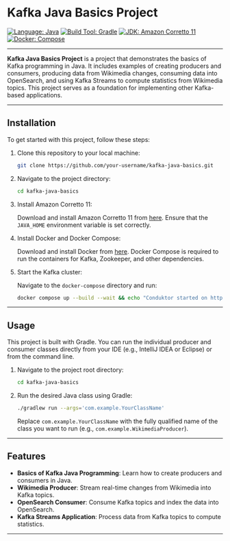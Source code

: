 # Kafka Java Basics Project

[![Language: Java](https://img.shields.io/badge/language-java-blue.svg)](https://www.java.com/)
[![Build Tool: Gradle](https://img.shields.io/badge/build_tool-gradle-blue.svg)](https://gradle.org/)
[![JDK: Amazon Corretto 11](https://img.shields.io/badge/jdk-amazon_corretto_11-blue.svg)](https://aws.amazon.com/corretto/)
[![Docker: Compose](https://img.shields.io/badge/docker-compose-blue.svg)](https://docs.docker.com/compose/)

---

**Kafka Java Basics Project** is a project that demonstrates the basics of Kafka programming in Java. It includes examples of creating producers and consumers, producing data from Wikimedia changes, consuming data into OpenSearch, and using Kafka Streams to compute statistics from Wikimedia topics. This project serves as a foundation for implementing other Kafka-based applications.

---

## Installation

To get started with this project, follow these steps:

1. Clone this repository to your local machine:

   ```bash
   git clone https://github.com/your-username/kafka-java-basics.git
   ```

2. Navigate to the project directory:

   ```bash
   cd kafka-java-basics
   ```

3. Install Amazon Corretto 11:

   Download and install Amazon Corretto 11 from [here](https://aws.amazon.com/corretto/). Ensure that the `JAVA_HOME` environment variable is set correctly.

4. Install Docker and Docker Compose:

   Download and install Docker from [here](https://www.docker.com/). Docker Compose is required to run the containers for Kafka, Zookeeper, and other dependencies.

5. Start the Kafka cluster:

   Navigate to the `docker-compose` directory and run:

   ```bash
   docker compose up --build --wait && echo "Conduktor started on http://localhost:8080"
   ```

---

## Usage

This project is built with Gradle. You can run the individual producer and consumer classes directly from your IDE (e.g., IntelliJ IDEA or Eclipse) or from the command line.

1. Navigate to the project root directory:

   ```bash
   cd kafka-java-basics
   ```

2. Run the desired Java class using Gradle:

   ```bash
   ./gradlew run --args='com.example.YourClassName'
   ```

   Replace `com.example.YourClassName` with the fully qualified name of the class you want to run (e.g., `com.example.WikimediaProducer`).

---

## Features

- **Basics of Kafka Java Programming**: Learn how to create producers and consumers in Java.
- **Wikimedia Producer**: Stream real-time changes from Wikimedia into Kafka topics.
- **OpenSearch Consumer**: Consume Kafka topics and index the data into OpenSearch.
- **Kafka Streams Application**: Process data from Kafka topics to compute statistics.

---